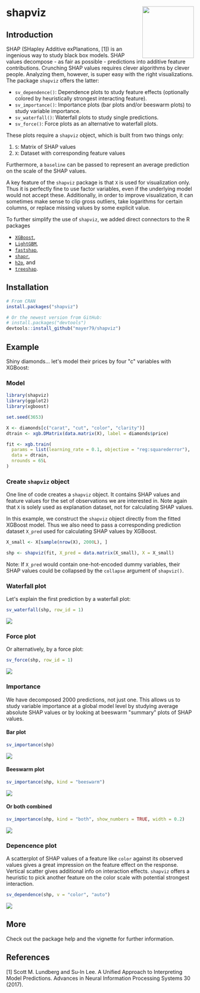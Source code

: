 # shapviz <a href='https://github.com/mayer79/shapviz'><img src='man/figures/logo.png' align="right" height="138.5" /></a>

## Introduction

SHAP (SHapley Additive exPlanations, [1]) is an ingenious way to study black box models. SHAP values decompose - as fair as possible - predictions into additive feature contributions. Crunching SHAP values requires clever algorithms by clever people. Analyzing them, however, is super easy with the right visualizations. The package `shapviz` offers the latter: 

- `sv_dependence()`: Dependence plots to study feature effects (optionally colored by heuristically strongest interacting feature).
- `sv_importance()`: Importance plots (bar plots and/or beeswarm plots) to study variable importance.
- `sv_waterfall()`: Waterfall plots to study single predictions.
- `sv_force()`: Force plots as an alternative to waterfall plots.

These plots require a `shapviz` object, which is built from two things only:

1. `S`: Matrix of SHAP values
2. `X`: Dataset with corresponding feature values

Furthermore, a `baseline` can be passed to represent an average prediction on the scale of the SHAP values.

A key feature of the `shapviz` package is that `X` is used for visualization only. Thus it is perfectly fine to use factor variables, even if the underlying model would not accept these.
Additionally, in order to improve visualization, it can sometimes make sense to clip gross outliers, take logarithms for certain columns, or replace missing values by some explicit value.

To further simplify the use of `shapviz`, we added direct connectors to the R packages

- [`XGBoost`](https://CRAN.R-project.org/package=xgboost),
- [`LightGBM`](https://CRAN.R-project.org/package=lightgbm),
- [`fastshap`](https://CRAN.R-project.org/package=fastshap),
- [`shapr`](https://CRAN.R-project.org/package=shapr), 
- [`h2o`](https://CRAN.R-project.org/package=h2o), and
- [`treeshap`](https://github.com/ModelOriented/treeshap).

## Installation

``` r
# From CRAN
install.packages("shapviz")

# Or the newest version from GitHub:
# install.packages("devtools")
devtools::install_github("mayer79/shapviz")
```

## Example

Shiny diamonds... let's model their prices by four "c" variables with XGBoost:

### Model

```r
library(shapviz)
library(ggplot2)
library(xgboost)

set.seed(3653)

X <- diamonds[c("carat", "cut", "color", "clarity")]
dtrain <- xgb.DMatrix(data.matrix(X), label = diamonds$price)

fit <- xgb.train(
  params = list(learning_rate = 0.1, objective = "reg:squarederror"), 
  data = dtrain,
  nrounds = 65L
)
```

### Create `shapviz` object

One line of code creates a `shapviz` object. It contains SHAP values and feature values for the set of observations we are interested in. Note again that `X` is solely used as explanation dataset, not for calculating SHAP values. 

In this example, we construct the `shapviz` object directly from the fitted XGBoost model. Thus we also need to pass a corresponding prediction dataset `X_pred` used for calculating SHAP values by XGBoost.

``` r
X_small <- X[sample(nrow(X), 2000L), ]

shp <- shapviz(fit, X_pred = data.matrix(X_small), X = X_small)
```

Note: If `X_pred` would contain one-hot-encoded dummy variables, their SHAP values could be collapsed by the `collapse` argument of `shapviz()`.

### Waterfall plot

Let's explain the first prediction by a waterfall plot:

``` r
sv_waterfall(shp, row_id = 1)
```

![](man/figures/README-waterfall.svg)

### Force plot

Or alternatively, by a force plot:

``` r
sv_force(shp, row_id = 1)
```

![](man/figures/README-force.svg)

### Importance

We have decomposed 2000 predictions, not just one. This allows us to study variable importance at a global model level by studying average absolute SHAP values or by looking at beeswarm "summary" plots of SHAP values.

#### Bar plot

``` r
sv_importance(shp)
```

![](man/figures/README-imp1.svg)

#### Beeswarm plot

``` r
sv_importance(shp, kind = "beeswarm")
```

![](man/figures/README-imp2.png)

#### Or both combined

``` r
sv_importance(shp, kind = "both", show_numbers = TRUE, width = 0.2)
```
![](man/figures/README-imp3.png)

### Depencence plot

A scatterplot of SHAP values of a feature like `color` against its observed values gives a great impression on the feature effect on the response. Vertical scatter gives additional info on interaction effects. `shapviz` offers a heuristic to pick another feature on the color scale with potential strongest interaction.

``` r
sv_dependence(shp, v = "color", "auto")
```

![](man/figures/README-dep.png)

## More

Check out the package help and the vignette for further information.

## References

[1] Scott M. Lundberg and Su-In Lee. A Unified Approach to Interpreting Model Predictions. Advances in Neural Information Processing Systems 30 (2017).

